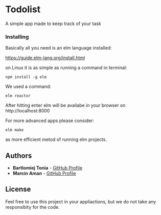 # Todolist

A simple app made to keep track of your task

### Installing

Basically all you need is an elm language installed:

https://guide.elm-lang.org/install.html

on Linux it is as simple as running a command in terminal:

```
npm install -g elm
```

We used a command:

```
elm reactor
```
After hitting enter elm will be availabe in your browser on http://localhost:8000

For more advanced apps please consider:
```
elm make
```
as more efficient metod of running elm projects.

## Authors

* **Bartlomiej Tonia** - [GitHub Profile](https://github.com/Gryfit)
* **Marcin Aman** - [GitHub Profile](https://github.com/Woolfy24)

## License

Feel free to use this project in your appliactions, but we do not take any responsibity for the code.
